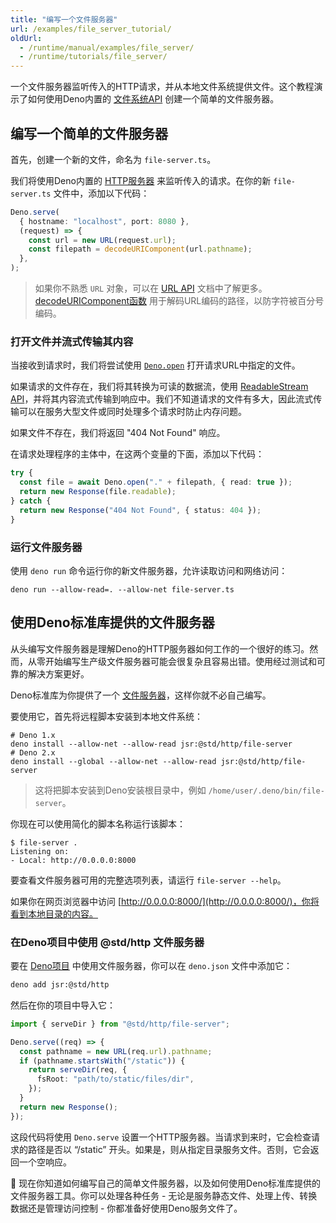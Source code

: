 ```yaml
---
title: "编写一个文件服务器"
url: /examples/file_server_tutorial/
oldUrl:
  - /runtime/manual/examples/file_server/
  - /runtime/tutorials/file_server/
---
```


一个文件服务器监听传入的HTTP请求，并从本地文件系统提供文件。这个教程演示了如何使用Deno内置的 [文件系统API](/api/deno/file-system) 创建一个简单的文件服务器。

## 编写一个简单的文件服务器

首先，创建一个新的文件，命名为 `file-server.ts`。

我们将使用Deno内置的 [HTTP服务器](/api/deno/~/Deno.serve) 来监听传入的请求。在你的新 `file-server.ts` 文件中，添加以下代码：

```ts title="file-server.ts"
Deno.serve(
  { hostname: "localhost", port: 8080 },
  (request) => {
    const url = new URL(request.url);
    const filepath = decodeURIComponent(url.pathname);
  },
);
```

> 如果你不熟悉 `URL` 对象，可以在 [URL API](https://developer.mozilla.org/en-US/docs/Web/API/URL) 文档中了解更多。 
> [decodeURIComponent函数](https://developer.mozilla.org/en-US/docs/Web/JavaScript/Reference/Global_Objects/decodeURIComponent) 用于解码URL编码的路径，以防字符被百分号编码。

### 打开文件并流式传输其内容

当接收到请求时，我们将尝试使用 [`Deno.open`](/api/deno/~/Deno.open) 打开请求URL中指定的文件。

如果请求的文件存在，我们将其转换为可读的数据流，使用 [ReadableStream API](https://developer.mozilla.org/en-US/docs/Web/API/ReadableStream)，并将其内容流式传输到响应中。我们不知道请求的文件有多大，因此流式传输可以在服务大型文件或同时处理多个请求时防止内存问题。

如果文件不存在，我们将返回 "404 Not Found" 响应。

在请求处理程序的主体中，在这两个变量的下面，添加以下代码：

```ts
try {
  const file = await Deno.open("." + filepath, { read: true });
  return new Response(file.readable);
} catch {
  return new Response("404 Not Found", { status: 404 });
}
```

### 运行文件服务器

使用 `deno run` 命令运行你的新文件服务器，允许读取访问和网络访问：

```shell
deno run --allow-read=. --allow-net file-server.ts
```

## 使用Deno标准库提供的文件服务器

从头编写文件服务器是理解Deno的HTTP服务器如何工作的一个很好的练习。然而，从零开始编写生产级文件服务器可能会很复杂且容易出错。使用经过测试和可靠的解决方案更好。

Deno标准库为你提供了一个 [文件服务器](https://jsr.io/@std/http/doc/file-server/~)，这样你就不必自己编写。

要使用它，首先将远程脚本安装到本地文件系统：

```shell
# Deno 1.x
deno install --allow-net --allow-read jsr:@std/http/file-server
# Deno 2.x
deno install --global --allow-net --allow-read jsr:@std/http/file-server
```

> 这将把脚本安装到Deno安装根目录中，例如 `/home/user/.deno/bin/file-server`。

你现在可以使用简化的脚本名称运行该脚本：

```shell
$ file-server .
Listening on:
- Local: http://0.0.0.0:8000
```

要查看文件服务器可用的完整选项列表，请运行 `file-server --help`。

如果你在网页浏览器中访问 [http://0.0.0.0:8000/](http://0.0.0.0:8000/)，你将看到本地目录的内容。

### 在Deno项目中使用 @std/http 文件服务器

要在 [Deno项目](/runtime/getting_started/first_project) 中使用文件服务器，你可以在 `deno.json` 文件中添加它：

```sh
deno add jsr:@std/http
```

然后在你的项目中导入它：

```ts title="file-server.ts"
import { serveDir } from "@std/http/file-server";

Deno.serve((req) => {
  const pathname = new URL(req.url).pathname;
  if (pathname.startsWith("/static")) {
    return serveDir(req, {
      fsRoot: "path/to/static/files/dir",
    });
  }
  return new Response();
});
```

这段代码将使用 `Deno.serve` 设置一个HTTP服务器。当请求到来时，它会检查请求的路径是否以 “/static” 开头。如果是，则从指定目录服务文件。否则，它会返回一个空响应。

🦕 现在你知道如何编写自己的简单文件服务器，以及如何使用Deno标准库提供的文件服务器工具。你可以处理各种任务 - 无论是服务静态文件、处理上传、转换数据还是管理访问控制 - 你都准备好使用Deno服务文件了。